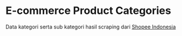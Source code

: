 # E-commerce Product Categories

Data kategori serta sub kategori hasil scraping dari [Shopee Indonesia](https://www.shopee.co.id)

